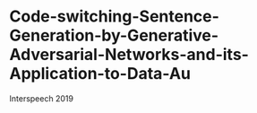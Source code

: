 # Code-switching-Sentence-Generation-by-Generative-Adversarial-Networks-and-its-Application-to-Data-Au
Interspeech 2019
